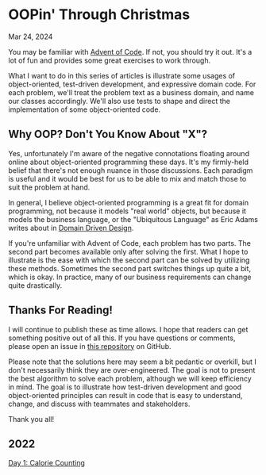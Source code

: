 # OOPin' Through Christmas

Mar 24, 2024

You may be familiar with [Advent of Code](https://adventofcode.com/). If not,
you should try it out. It's a lot of fun and provides some great exercises to
work through.

What I want to do in this series of articles is illustrate some usages of
object-oriented, test-driven development, and expressive domain code. For each
problem, we'll treat the problem text as a business domain, and name our classes
accordingly. We'll also use tests to shape and direct the implementation of some
object-oriented code.

## Why OOP? Don't You Know About "X"?

Yes, unfortunately I'm aware of the negative connotations floating around online
about object-oriented programming these days. It's my firmly-held belief that
there's not enough nuance in those discussions. Each paradigm is useful and it
would be best for us to be able to mix and match those to suit the problem at
hand.

In general, I believe object-oriented programming is a great fit for domain
programming, not because it models "real world" objects, but because it models
the business language, or the "Ubiquitous Language" as Eric Adams writes about
in [Domain Driven Design](https://amzn.to/4a9sJKG).

If you're unfamiliar with Advent of Code, each problem has two parts. The second
part becomes available only after solving the first. What I hope to illustrate
is the ease with which the second part can be solved by utilizing these methods.
Sometimes the second part switches things up quite a bit, which is okay. In
practice, many of our business requirements can change quite drastically.

## Thanks For Reading!

I will continue to publish these as time allows. I hope that readers can get
something positive out of all this. If you have questions or comments, please
open an issue in [this
repository](https://github.com/LukeGeneva/lukegeneva.dev/issues) on GitHub.

Please note that the solutions here may seem a bit pedantic or overkill, but I
don't necessarily think they are over-engineered. The goal is not to present the
best algorithm to solve each problem, although we will keep efficiency in mind.
The goal is to illustrate how test-driven development and good object-oriented
principles can result in code that is easy to understand, change, and discuss
with teammates and stakeholders.

Thank you all!

## 2022

[Day 1: Calorie Counting](/blog/otc-2022-day1-calorie-counting.html)
